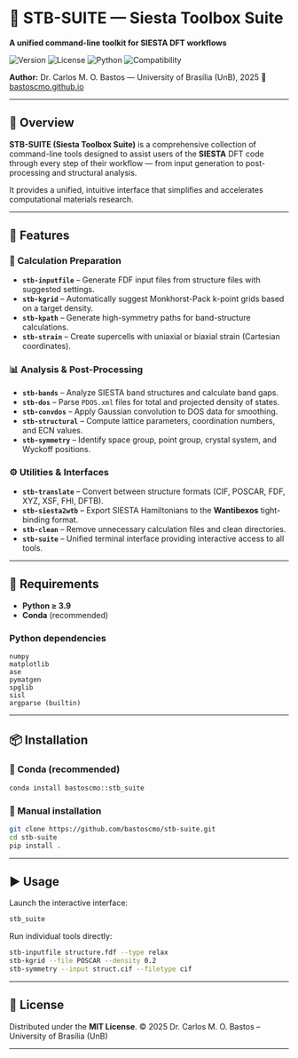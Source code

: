 # 🧰 STB-SUITE — Siesta Toolbox Suite

**A unified command-line toolkit for SIESTA DFT workflows**

![Version](https://img.shields.io/badge/version-1.8.1-blue.svg)
![License](https://img.shields.io/badge/license-MIT-green.svg)
![Python](https://img.shields.io/badge/python-%E2%89%A53.9-blue.svg)
![Compatibility](https://img.shields.io/badge/platform-Linux%20%7C%20macOS%20%7C%20Windows-lightgrey.svg)

**Author:** Dr. Carlos M. O. Bastos — University of Brasília (UnB), 2025
🔗 [bastoscmo.github.io](https://bastoscmo.github.io)

---

## 📖 Overview

**STB-SUITE (Siesta Toolbox Suite)** is a comprehensive collection of command-line tools designed to assist users of the **SIESTA** DFT code through every step of their workflow — from input generation to post-processing and structural analysis.

It provides a unified, intuitive interface that simplifies and accelerates computational materials research.

---

## 🚀 Features

### 🧩 Calculation Preparation

* **`stb-inputfile`** – Generate FDF input files from structure files with suggested settings.
* **`stb-kgrid`** – Automatically suggest Monkhorst-Pack k-point grids based on a target density.
* **`stb-kpath`** – Generate high-symmetry paths for band-structure calculations.
* **`stb-strain`** – Create supercells with uniaxial or biaxial strain (Cartesian coordinates).

### 📊 Analysis & Post-Processing

* **`stb-bands`** – Analyze SIESTA band structures and calculate band gaps.
* **`stb-dos`** – Parse `PDOS.xml` files for total and projected density of states.
* **`stb-convdos`** – Apply Gaussian convolution to DOS data for smoothing.
* **`stb-structural`** – Compute lattice parameters, coordination numbers, and ECN values.
* **`stb-symmetry`** – Identify space group, point group, crystal system, and Wyckoff positions.

### ⚙️ Utilities & Interfaces

* **`stb-translate`** – Convert between structure formats (CIF, POSCAR, FDF, XYZ, XSF, FHI, DFTB).
* **`stb-siesta2wtb`** – Export SIESTA Hamiltonians to the **Wantibexos** tight-binding format.
* **`stb-clean`** – Remove unnecessary calculation files and clean directories.
* **`stb-suite`** – Unified terminal interface providing interactive access to all tools.

---

## 🧠 Requirements

* **Python ≥ 3.9**
* **Conda** (recommended)

### Python dependencies

```
numpy
matplotlib
ase
pymatgen
spglib
sisl
argparse (builtin)
```

---

## 📦 Installation

### 🔹 Conda (recommended)

```bash
conda install bastoscmo::stb_suite
```

### 🔹 Manual installation

```bash
git clone https://github.com/bastoscmo/stb-suite.git
cd stb-suite
pip install .
```

---

## ▶️ Usage

Launch the interactive interface:

```bash
stb_suite
```

Run individual tools directly:

```bash
stb-inputfile structure.fdf --type relax
stb-kgrid --file POSCAR --density 0.2
stb-symmetry --input struct.cif --filetype cif
```

---

## 🧾 License

Distributed under the **MIT License**.
© 2025 Dr. Carlos M. O. Bastos – University of Brasília (UnB)

---


